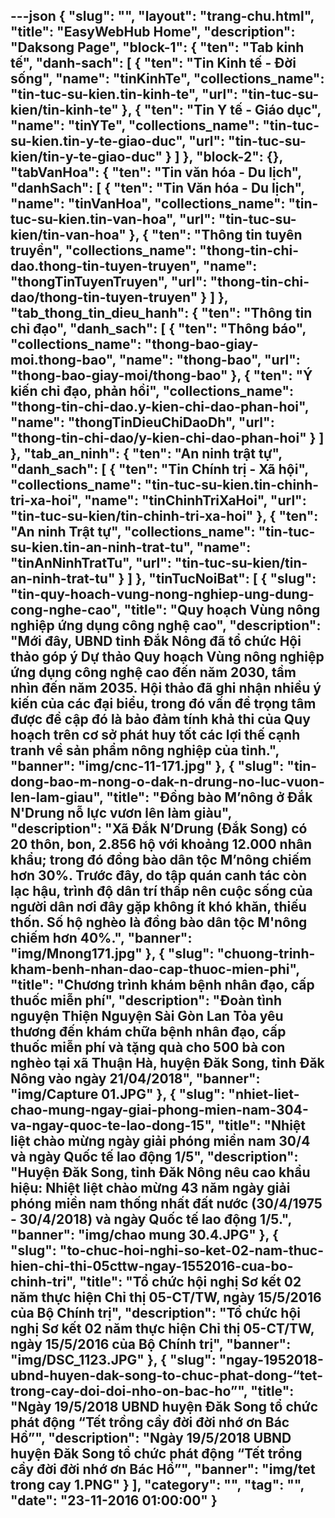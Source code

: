 ---json
{
    "slug": "",
    "layout": "trang-chu.html",
    "title": "EasyWebHub Home",
    "description": "Daksong Page",
    "block-1": {
        "ten": "Tab kinh tế",
        "danh-sach": [
            {
                "ten": "Tin Kinh tế - Đời sống",
                "name": "tinKinhTe",
                "collections_name": "tin-tuc-su-kien.tin-kinh-te",
                "url": "tin-tuc-su-kien/tin-kinh-te"
            },
            {
                "ten": "Tin Y tế - Giáo dục",
                "name": "tinYTe",
                "collections_name": "tin-tuc-su-kien.tin-y-te-giao-duc",
                "url": "tin-tuc-su-kien/tin-y-te-giao-duc"
            }
        ]
    },
    "block-2": {},
    "tabVanHoa": {
        "ten": "Tin văn hóa - Du lịch",
        "danhSach": [
            {
                "ten": "Tin Văn hóa - Du lịch",
                "name": "tinVanHoa",
                "collections_name": "tin-tuc-su-kien.tin-van-hoa",
                "url": "tin-tuc-su-kien/tin-van-hoa"
            },
            {
                "ten": "Thông tin tuyên truyền",
                "collections_name": "thong-tin-chi-dao.thong-tin-tuyen-truyen",
                "name": "thongTinTuyenTruyen",
                "url": "thong-tin-chi-dao/thong-tin-tuyen-truyen"
            }
        ]
    },
    "tab_thong_tin_dieu_hanh": {
        "ten": "Thông tin chỉ đạo",
        "danh_sach": [
            {
                "ten": "Thông báo",
                "collections_name": "thong-bao-giay-moi.thong-bao",
                "name": "thong-bao",
                "url": "thong-bao-giay-moi/thong-bao"
            },
            {
                "ten": "Ý kiến chỉ đạo, phản hồi",
                "collections_name": "thong-tin-chi-dao.y-kien-chi-dao-phan-hoi",
                "name": "thongTinDieuChiDaoDh",
                "url": "thong-tin-chi-dao/y-kien-chi-dao-phan-hoi"
            }
        ]
    },
    "tab_an_ninh": {
        "ten": "An ninh trật tự",
        "danh_sach": [
            {
                "ten": "Tin Chính trị - Xã hội",
                "collections_name": "tin-tuc-su-kien.tin-chinh-tri-xa-hoi",
                "name": "tinChinhTriXaHoi",
                "url": "tin-tuc-su-kien/tin-chinh-tri-xa-hoi"
            },
            {
                "ten": "An ninh Trật tự",
                "collections_name": "tin-tuc-su-kien.tin-an-ninh-trat-tu",
                "name": "tinAnNinhTratTu",
                "url": "tin-tuc-su-kien/tin-an-ninh-trat-tu"
            }
        ]
    },
    "tinTucNoiBat": [
        {
            "slug": "tin-quy-hoach-vung-nong-nghiep-ung-dung-cong-nghe-cao",
            "title": "Quy hoạch Vùng nông nghiệp ứng dụng công nghệ cao",
            "description": "Mới đây, UBND tỉnh Đắk Nông đã tổ chức Hội thảo góp ý Dự thảo Quy hoạch Vùng nông nghiệp ứng dụng công nghệ cao đến năm 2030, tầm nhìn đến năm 2035. Hội thảo đã ghi nhận nhiều ý kiến của các đại biểu, trong đó vấn đề trọng tâm được đề cập đó là bảo đảm tính khả thi của Quy hoạch trên cơ sở phát huy tốt các lợi thế cạnh tranh về sản phẩm nông nghiệp của tỉnh.",
            "banner": "img/cnc-11-171.jpg"
        },
        {
            "slug": "tin-dong-bao-m-nong-o-dak-n-drung-no-luc-vuon-len-lam-giau",
            "title": "Đồng bào M’nông ở Đắk N'Drung nỗ lực vươn lên làm giàu",
            "description": "Xã Ðắk N’Drung (Ðắk Song) có 20 thôn, bon, 2.856 hộ với khoảng 12.000 nhân khẩu; trong đó đồng bào dân tộc M’nông chiếm hơn 30%. Trước đây, do tập quán canh tác còn lạc hậu, trình độ dân trí thấp nên cuộc sống của người dân nơi đây gặp không ít khó khăn, thiếu thốn. Số hộ nghèo là đồng bào dân tộc M'nông chiếm hơn 40%.",
            "banner": "img/Mnong171.jpg"
        },
        {
            "slug": "chuong-trinh-kham-benh-nhan-dao-cap-thuoc-mien-phi",
            "title": "Chương trình khám bệnh nhân đạo, cấp thuốc miễn phí",
            "description": "Đoàn tình nguyện  Thiện Nguyện Sài Gòn  Lan Tỏa yêu thương đến khám chữa bệnh nhân đạo, cấp thuốc miễn phí và tặng quà cho 500 bà con nghèo tại xã Thuận Hà, huyện Đăk Song, tỉnh Đăk Nông vào ngày 21/04/2018",
            "banner": "img/Capture 01.JPG"
        },
        {
            "slug": "nhiet-liet-chao-mung-ngay-giai-phong-mien-nam-304-va-ngay-quoc-te-lao-dong-15",
            "title": "Nhiệt liệt chào mừng ngày giải phóng miền nam 30/4 và ngày Quốc tế lao động 1/5",
            "description": "Huyện Đăk Song, tỉnh Đăk Nông nêu cao khẩu hiệu: Nhiệt liệt chào mừng 43 năm ngày giải phóng miền nam thống nhất đất nước (30/4/1975 - 30/4/2018) và ngày Quốc tế lao động 1/5.",
            "banner": "img/chao mung 30.4.JPG"
        },
        {
            "slug": "to-chuc-hoi-nghi-so-ket-02-nam-thuc-hien-chi-thi-05cttw-ngay-1552016-cua-bo-chinh-tri",
            "title": "Tổ chức hội nghị Sơ kết 02 năm thực hiện  Chỉ thị 05-CT/TW, ngày 15/5/2016 của Bộ Chính trị",
            "description": "Tổ chức hội nghị Sơ kết 02 năm thực hiện Chỉ thị 05-CT/TW, ngày 15/5/2016 của Bộ Chính trị",
            "banner": "img/DSC_1123.JPG"
        },
        {
            "slug": "ngay-1952018-ubnd-huyen-dak-song-to-chuc-phat-dong-“tet-trong-cay-doi-doi-nho-on-bac-ho”",
            "title": "Ngày 19/5/2018 UBND huyện Đăk Song tổ chức phát động “Tết trồng cầy đời đời nhớ ơn Bác Hồ”",
            "description": "Ngày 19/5/2018 UBND huyện Đăk Song tổ chức phát động “Tết trồng cầy đời đời nhớ ơn Bác Hồ”",
            "banner": "img/tet trong cay 1.PNG"
        }
    ],
    "category": "",
    "tag": "",
    "date": "23-11-2016 01:00:00"
}
---
